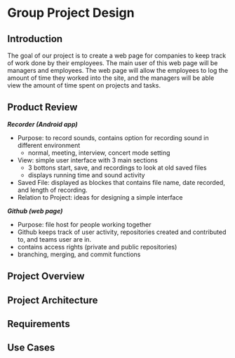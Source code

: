 Group Project Design
======================

Introduction
---------------------
The goal of our project is to create a web page for companies to keep track of work done by their employees. The main user of this web page will be managers and employees. The web page will allow the employees to log the amount of time they worked into the site, and the managers will be able view the amount of time spent on projects and tasks.

Product Review
---------------
***Recorder (Android app)***
* Purpose: to record sounds, contains option for recording sound in different environment
    - normal, meeting, interview, concert mode setting
* View: simple user interface with 3 main sections
    - 3 bottons start, save, and recordings to look at old saved files
    - displays running time and sound activity
* Saved File: displayed as blockes that contains file name, date recorded, and length of recording.
* Relation to Project: ideas for designing a simple interface

***Github (web page)***
* Purpose: file host for people working together
* Github keeps track of user activity, repositories created and contributed to, and teams user are in.
* contains access rights (private and public repositories)
* branching, merging, and commit functions

Project Overview
----------------

Project Architecture
--------------------

Requirements
------------

Use Cases
-----------